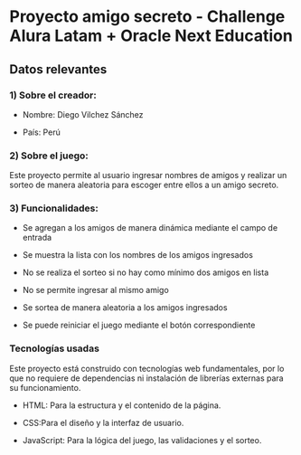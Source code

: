 <h1>Proyecto amigo secreto - Challenge Alura Latam + Oracle Next Education</h1>

<h2>Datos relevantes</h2>
<h3>1) Sobre el creador:</h3>
<p>
  
  - Nombre: Diego Vilchez Sánchez
  
  - País: Perú
  
</p>

<h3>2) Sobre el juego:</h3>
<p>
Este proyecto permite al usuario ingresar nombres de amigos y realizar un sorteo de manera aleatoria para escoger entre ellos a un amigo secreto.
</p>


<h3>3) Funcionalidades:</h3>
<p>


  - Se agregan a los amigos de manera dinámica mediante el campo de entrada

  - Se muestra la lista con los nombres de los amigos ingresados

  -  No se realiza el sorteo si no hay como mínimo dos amigos en lista

  -  No se permite ingresar al mismo amigo

  -  Se sortea de manera aleatoria a los amigos ingresados

  -  Se puede reiniciar el juego mediante el botón correspondiente

    
</p>


<h3>Tecnologías usadas</h3>

<p>
Este proyecto está construido con tecnologías web fundamentales, por lo que no requiere de dependencias ni instalación de librerías externas para su funcionamiento.

- HTML: Para la estructura y el contenido de la página.

- CSS:Para el diseño y la interfaz de usuario.

- JavaScript: Para la lógica del juego, las validaciones y el sorteo.
</p>







